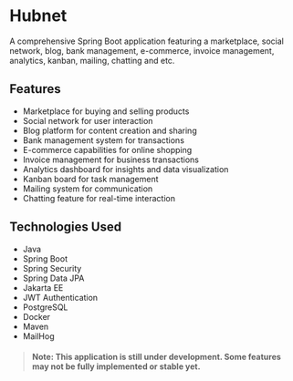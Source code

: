 # Hubnet

A comprehensive Spring Boot application featuring a marketplace,
social network, blog, bank management, e-commerce, invoice 
management, analytics, kanban, mailing, chatting and etc.

## **Features**

* Marketplace for buying and selling products
* Social network for user interaction
* Blog platform for content creation and sharing
* Bank management system for transactions
* E-commerce capabilities for online shopping
* Invoice management for business transactions
* Analytics dashboard for insights and data visualization
* Kanban board for task management
* Mailing system for communication
* Chatting feature for real-time interaction

## **Technologies Used**

* Java
* Spring Boot
* Spring Security
* Spring Data JPA
* Jakarta EE
* JWT Authentication
* PostgreSQL
* Docker
* Maven
* MailHog

> ####  **Note:** This application is still under development. Some features may not be fully implemented or stable yet.